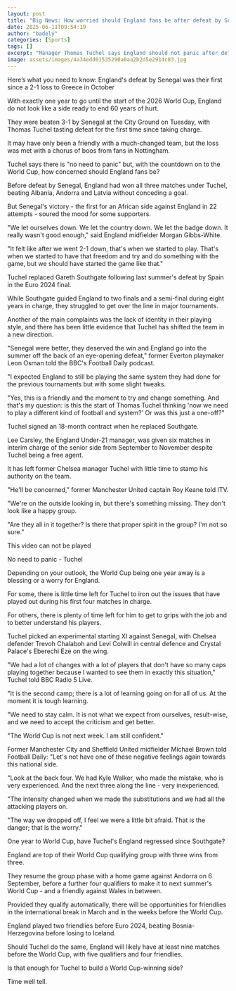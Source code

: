 ```yaml
---
layout: post
title: "Big News: How worried should England fans be after defeat by Senegal?"
date: 2025-06-11T09:54:19
author: "badely"
categories: [Sports]
tags: []
excerpt: "Manager Thomas Tuchel says England should not panic after defeat by Senegal, but some former players have questioned the playing style and team spirit"
image: assets/images/4a34edd01535290a0aa2b2d5e2914c83.jpg
---
```


Here’s what you need to know: England's defeat by Senegal was their first since a 2-1 loss to Greece in October

With exactly one year to go until the start of the 2026 World Cup, England do not look like a side ready to end 60 years of hurt.

They were beaten 3-1 by Senegal at the City Ground on Tuesday, with Thomas Tuchel tasting defeat for the first time since taking charge.

It may have only been a friendly with a much-changed team, but the loss was met with a chorus of boos from fans in Nottingham.

Tuchel says there is "no need to panic" but, with the countdown on to the World Cup, how concerned should England fans be?

Before defeat by Senegal, England had won all three matches under Tuchel, beating Albania, Andorra and Latvia without conceding a goal.

But Senegal's victory - the first for an African side against England in 22 attempts - soured the mood for some supporters.

"We let ourselves down. We let the country down. We let the badge down. It really wasn't good enough," said England midfielder Morgan Gibbs-White.

"It felt like after we went 2-1 down, that's when we started to play. That's when we started to have that freedom and try and do something with the game, but we should have started the game like that."

Tuchel replaced Gareth Southgate following last summer's defeat by Spain in the Euro 2024 final.

While Southgate guided England to two finals and a semi-final during eight years in charge, they struggled to get over the line in major tournaments.

Another of the main complaints was the lack of identity in their playing style, and there has been little evidence that Tuchel has shifted the team in a new direction.

"Senegal were better, they deserved the win and England go into the summer off the back of an eye-opening defeat," former Everton playmaker Leon Osman told the BBC's Football Daily podcast.

"I expected England to still be playing the same system they had done for the previous tournaments but with some slight tweaks.

"Yes, this is a friendly and the moment to try and change something. And that's my question: is this the start of Thomas Tuchel thinking 'now we need to play a different kind of football and system?' Or was this just a one-off?"

Tuchel signed an 18-month contract when he replaced Southgate.

Lee Carsley, the England Under-21 manager, was given six matches in interim charge of the senior side from September to November despite Tuchel being a free agent.

It has left former Chelsea manager Tuchel with little time to stamp his authority on the team.

"He'll be concerned," former Manchester United captain Roy Keane told ITV.

"We're on the outside looking in, but there's something missing. They don't look like a happy group.

"Are they all in it together? Is there that proper spirit in the group? I'm not so sure."

This video can not be played

No need to panic - Tuchel

Depending on your outlook, the World Cup being one year away is a blessing or a worry for England.

For some, there is little time left for Tuchel to iron out the issues that have played out during his first four matches in charge.

For others, there is plenty of time left for him to get to grips with the job and to better understand his players.

Tuchel picked an experimental starting XI against Senegal, with Chelsea defender Trevoh Chalaboh and Levi Colwill in central defence and Crystal Palace's Eberechi Eze on the wing.

"We had a lot of changes with a lot of players that don't have so many caps playing together because I wanted to see them in exactly this situation," Tuchel told BBC Radio 5 Live.

"It is the second camp; there is a lot of learning going on for all of us. At the moment it is tough learning.

"We need to stay calm. It is not what we expect from ourselves, result-wise, and we need to accept the criticism and get better.

"The World Cup is not next week. I am still confident."

Former Manchester City and Sheffield United midfielder Michael Brown told Football Daily: "Let's not have one of these negative feelings again towards this national side.

"Look at the back four. We had Kyle Walker, who made the mistake, who is very experienced. And the next three along the line - very inexperienced.

"The intensity changed when we made the substitutions and we had all the attacking players on.

"The way we dropped off, I feel we were a little bit afraid. That is the danger; that is the worry."

One year to World Cup, have Tuchel's England regressed since Southgate?

England are top of their World Cup qualifying group with three wins from three.

They resume the group phase with a home game against Andorra on 6 September, before a further four qualifiers to make it to next summer's World Cup - and a friendly against Wales in between.

Provided they qualify automatically, there will be opportunities for friendlies in the international break in March and in the weeks before the World Cup.

England played two friendlies before Euro 2024, beating Bosnia-Herzegovina before losing to Iceland.

Should Tuchel do the same, England will likely have at least nine matches before the World Cup, with five qualifiers and four friendlies.

Is that enough for Tuchel to build a World Cup-winning side? 

Time well tell.

